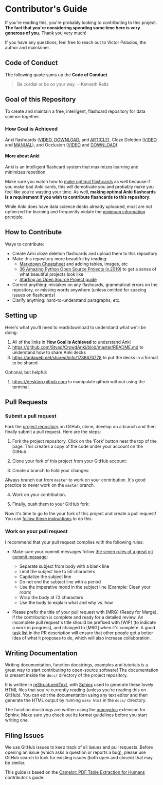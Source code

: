 # Contributor's Guide

If you're reading this, you're probably looking to contributing to this project. 
**The fact that you're considering spending some time here is very generous of you.**
Thank you very much!

If you have any questions, feel free to reach out to Victor Palacios, the author and maintainer.

## Code of Conduct

The following quote sums up the **Code of Conduct**.

   > Be cordial or be on your way. --Kenneth Reitz

## Goal of this Repository

To create and maintain a free, intelligent, flashcard repository for data science together. 

### How Goal is Achieved

Anki flashcards ([VIDEO](https://youtu.be/FHVOAr8MxxQ?t=88), [DOWNLOAD](https://apps.ankiweb.net), and [ARTICLE](https://www.freecodecamp.org/news/use-spaced-repetition-with-anki-to-learn-to-code-faster-7c334d448c3c/)),
Cloze Deletion ([VIDEO](https://www.youtube.com/watch?v=IRY1rYxd9EM) and [MANUAL](https://apps.ankiweb.net/docs/manual.html#cloze-deletion)), and
Occlusion ([VIDEO](https://www.youtube.com/watch?v=c-4xOe79epU&list=PL3MozITKTz5YFHDGB19ypxcYfJ1ITk_6o&index=2&t=0s) and [DOWNLOAD](https://ankiweb.net/shared/info/1374772155)).

#### More about Anki

Anki is an Intelligent flashcard system that maximizes learning and minimizes repetition.

Make sure you watch how to [make optimal flashcards](https://www.youtube.com/watch?v=AbvaITy3oeQ) as well because if you make bad Anki cards, this will demotivate you and probably make you feel like you’re wasting your time. As well, **making optimal Anki flashcards is a requirement if you wish to contribute flashcards to this repository**.

While Anki does have data science decks already uploaded, most are not optimized for learning and frequently violate the [minimum information principle](https://supermemo.guru/wiki/Minimum_information_principle).

## How to Contribute

Ways to contribute:
 - Create Anki cloze deletion flashcards and upload them to this repository
 - Make this repository more beautiful by reading:
   - [Markdown Cheatsheet](https://github.com/adam-p/markdown-here/wiki/Markdown-Cheatsheet) and adding tables, images, etc
   - [36 Amazing Python Open Source Projects (v.2019)](https://medium.mybridge.co/36-amazing-python-open-source-projects-v-2019-2fe058d79450) to get a sense of what beautiful projects look like
   - [Starting an Open Source Project guide](https://opensource.guide/starting-a-project/)
 - Correct anything: mistakes on any flashcards, grammatical errors on the repository, or missing words anywhere (unless omitted for spacing issues on flashcards)
 - Clarify anything: hard-to-understand paragraphs, etc.

## Setting up

Here's what you'll need to read/download to understand what we'll be doing:

1. All of the links in **How Goal is Achieved** to understand Anki
2. https://github.com/Stvad/CrowdAnki/blob/master/README.md to understand how to share Anki decks
3. https://ankiweb.net/shared/info/1788670778 to put the decks in a format to be shared

Optional, but helpful:

1. https://desktop.github.com to manipulate github without using the terminal

## Pull Requests

### Submit a pull request

Fork the [project repository](https://github.com/Victor-Palacios/Data_Science_Interview_Questions_using_Cloze_Deletion) on GitHub, clone, develop on a branch and then finally submit a pull request. Here are the steps:

1. Fork the project repository. Click on the ‘Fork’ button near the top of the page. This creates a copy of the code under your account on the GitHub.

2. Clone your fork of this project from your GitHub account:

3. Create a branch to hold your changes:

Always branch out from `master` to work on your contribution. 
It's good practice to never work on the `master` branch.

4. Work on your contribution. 

5. Finally, push them to your GitHub fork:

Now it's time to go to the your fork of this project and create a pull request! 
You can [follow these instructions](https://help.github.com/articles/creating-a-pull-request-from-a-fork/) to do this.

### Work on your pull request

I recommend that your pull request complies with the following rules:

- Make sure your commit messages follow [the seven rules of a great git commit message](https://chris.beams.io/posts/git-commit/):
    - Separate subject from body with a blank line
    - Limit the subject line to 50 characters
    - Capitalize the subject line
    - Do not end the subject line with a period
    - Use the imperative mood in the subject line (Example: Clean your room)
    - Wrap the body at 72 characters
    - Use the body to explain what and why vs. how

- Please prefix the title of your pull request with [MRG] (Ready for Merge), if the contribution is complete and ready for a detailed review. An incomplete pull request's title should be prefixed with [WIP] (to indicate a work in progress), and changed to [MRG] when it's complete. A good [task list](https://blog.github.com/2013-01-09-task-lists-in-gfm-issues-pulls-comments/) in the PR description will ensure that other people get a better idea of what it proposes to do, which will also increase collaboration.

## Writing Documentation

Writing documentation, function docstrings, examples and tutorials is a great way to start contributing to open-source software! The documentation is present inside the `docs/` directory of the project repository.

It is written in [reStructuredText](https://en.wikipedia.org/wiki/ReStructuredText), with [Sphinx](http://www.sphinx-doc.org/en/master/) used to generate these lovely HTML files that you're currently reading (unless you're reading this on GitHub). You can edit the documentation using any text editor and then generate the HTML output by running `make html` in the `docs/` directory.

The function docstrings are written using the [numpydoc](https://numpydoc.readthedocs.io/en/latest/format.html) extension for Sphinx. Make sure you check out its format guidelines before you start writing one.

## Filing Issues

We use GitHub issues to keep track of all issues and pull requests. Before opening an issue (which asks a question or reports a bug), please use GitHub search to look for existing issues (both open and closed) that may be similar.

This guide is based on the [Camelot: PDF Table Extraction for Humans](https://github.com/atlanhq/camelot/blob/master/CONTRIBUTING.md) contributor's guide.
